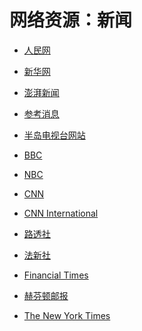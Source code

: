 # 网络资源：新闻

- [人民网][1]
- [新华网][2]
- [澎湃新闻][3]
- [参考消息][4]
- [半岛电视台网站][5]
- [BBC][6]
- [NBC][7]
- [CNN][8]
- [CNN International][9]
- [路透社][10]
- [法新社][11]
- [Financial Times][12]
- [赫芬顿邮报][13]
- [The New York Times][14]

  [1]: http://www.people.com.cn/
  [2]: http://www.xinhuanet.com/
  [3]: https://www.thepaper.cn/
  [4]: http://m.cankaoxiaoxi.com/
  [5]: https://www.aljazeera.com/
  [6]: https://www.bbc.com/
  [7]: https://www.nbcnews.com/
  [8]: https://us.cnn.com/
  [9]: https://edition.cnn.com/
  [10]: https://uk.reuters.com/
  [11]: https://www.afp.com/en
  [12]: https://www.ft.com/
  [13]: https://www.huffpost.com/
  [14]: https://www.nytimes.com/
